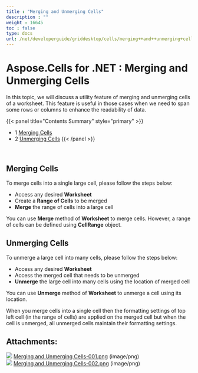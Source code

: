 ```yaml
---
title : "Merging and Unmerging Cells" 
description : "" 
weight : 16645 
toc : false
type: docs
url: /net/developerguide/griddesktop/cells/merging++and++unmerging+cells/
---
```


# Aspose.Cells for .NET : Merging and Unmerging Cells


In this topic, we will discuss a utility feature of merging and unmerging cells of a worksheet. This feature is useful in those cases when we need to span some rows or columns to enhance the readability of data.

{{< panel title="Contents Summary" style="primary" >}}
*   1 [Merging Cells](#merging-cells)
*   2 [Unmerging Cells](#unmerging-cells)
{{< /panel >}}
 

 

## Merging Cells

To merge cells into a single large cell, please follow the steps below:

*   Access any desired **Worksheet**
*   Create a **Range of Cells** to be merged
*   **Merge** the range of cells into a large cell

You can use **Merge** method of **Worksheet** to merge cells. However, a range of cells can be defined using **CellRange** object.

## Unmerging Cells

To unmerge a large cell into many cells, please follow the steps below:

*   Access any desired **Worksheet**
*   Access the merged cell that needs to be unmerged
*   **Unmerge** the large cell into many cells using the location of merged cell

You can use **Unmerge** method of **Worksheet** to unmerge a cell using its location.

When you merge cells into a single cell then the formatting settings of top left cell (in the range of cells) are applied on the merged cell but when the cell is unmerged, all unmerged cells maintain their formatting settings.

## Attachments:

![](https://docs2.aspose.com/cells/net/images/icons/bullet_blue.gif) [Merging and Unmerging Cells-001.png](https://docs2.aspose.com/cells/net/attachments/5017956/5113887.png) (image/png)  
![](https://docs2.aspose.com/cells/net/images/icons/bullet_blue.gif) [Merging and Unmerging Cells-002.png](https://docs2.aspose.com/cells/net/attachments/5017956/5113888.png) (image/png)  

